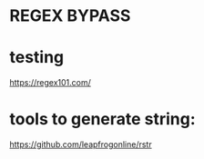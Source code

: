# REGEX BYPASS

# testing

https://regex101.com/


# tools to generate string:

https://github.com/leapfrogonline/rstr
